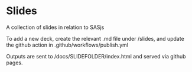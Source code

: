 # Slides

A collection of slides in relation to SASjs

To add a new deck, create the relevant .md file under /slides, and update the github action in .github/workflows/publish.yml

Outputs are sent to /docs/SLIDEFOLDER/index.html and served via github pages.
